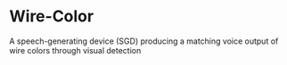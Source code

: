 # Wire-Color
A speech-generating device (SGD) producing a matching voice output of wire colors through visual detection
